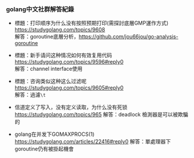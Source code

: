 ### golang中文社群解答紀錄

* 標題：打印顺序为什么没有按照预期打印(需探討底層GMP運作方式)  
<https://studygolang.com/topics/9608>  
解答：goroutine底層分析，<https://github.com/jou66jou/go-analysis-goroutine>  

* 標題：新手请问这种情况如何有效复用代码  
<https://studygolang.com/topics/9596#reply0>  
解答：channel interface使用  

* 標題：咨询类似这种这么过滤呢  
https://studygolang.com/topics/9605#reply0  
解答：過濾`\t`  

* 信道定义了写入，没有定义读取，为什么没有死锁
https://studygolang.com/topics/965
解答：deadlock 檢測器是可以被欺騙的

* golang在并发下GOMAXPROCS(1)
https://studygolang.com/articles/22416#reply0
解答：單處理器下goroutine仍有被掛起機會